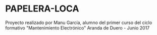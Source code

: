# PAPELERA-LOCA

Proyecto realizado por Manu García, alumno del primer curso del ciclo formativo "Mantenimiento Electrónico"
Aranda de Duero - Junio 2017
